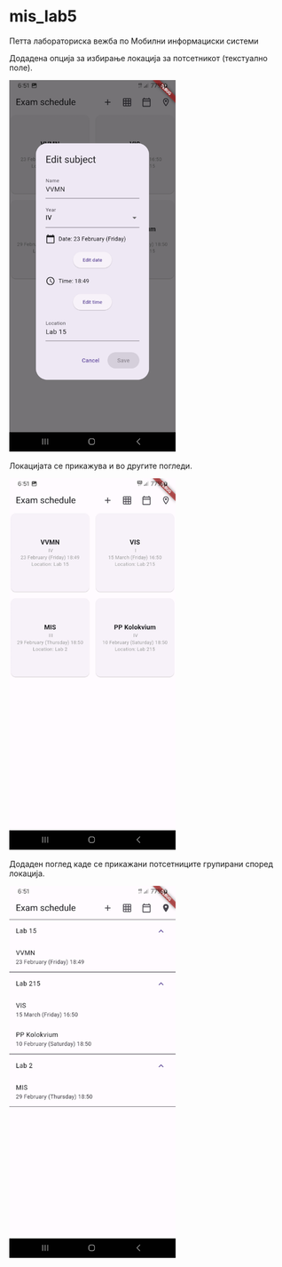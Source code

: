 # mis_lab5

Петта лабораториска вежба по Мобилни информациски системи

Додадена опција за избирање локација за потсетникот (текстуално поле).

<img src='img1.jpg' width='300'>

Локацијата се прикажува и во другите погледи. 

<img src='img2.jpg' width='300'>

Додаден поглед каде се прикажани потсетниците групирани според локација.

<img src='img3.jpg' width='300'>